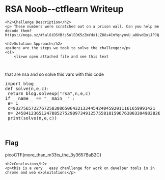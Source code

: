 <title>RSA Noob--ctflearn  Writeup </title>
 
<!DOCTYPE html>
<html>
 
<body>
    <h1>RSA Noob--ctflearn  Writeup </h1>

    <h2>Challenge Description</h2>
    <p> These numbers were scratched out on a prison wall. Can you help me decode them? https://mega.nz/#!al8iDSYB!s5olEDK5zZmYdx1LZU8s4CmYqnynvU_aOUvdQojJPJQ
</p>

    <h2>Solution Approach</h2>
    <p>Here are the steps we took to solve the challenge:</p>
    <ol> 
        <li>we open attached file and see this text
<code>

</code> 
that are nsa and so solve this vars with this code
<pre>
import blog
def solve(n,e,c):
 return blog.solveup("rsa",n,e,c)
if __name__ == "__main__" :
 e= 1
 c=9327565722767258308650643213344542404592011161659991421
 n= 245841236512478852752909734912575581815967630033049838269083
 print(solve(n,e,c))
</pre>
    </ol>
<br>
    <h2>Flag</h2>
    <p class="flag">picoCTF{more_than_m33ts_the_3y3657BaB2C}
</p>

    <h2>Conclusion</h2>
    <p>this is a very   easy chanllenge for work on develper tools in in chrome and web exploitations</p>

</body>
</html>
